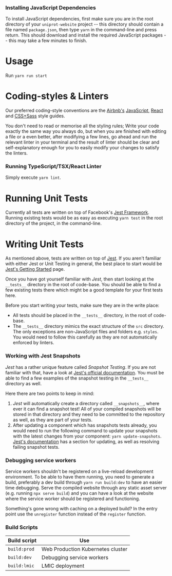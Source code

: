 ### Installing JavaScript Dependencies

To install JavaScript dependencies, first make sure you are in the root directory of your `uniprot-website` project -- this directory should contain a file named `package.json`, then type `yarn` in the command-line and press return. This should download and install the required JavaScript packages -- this may take a few minutes to finish.

# Usage

Run `yarn run start`

# Coding-styles & Linters

Our preferred coding-style conventions are the [Airbnb's](http://airbnb.io/projects/styleguides/) [JavaScript](https://github.com/airbnb/javascript), [React](https://github.com/airbnb/javascript/tree/master/react) and [CSS+Sass](https://github.com/airbnb/css) style guides.

You don't need to read or memorise all the styling rules; Write your code exactly the same way you always do, but when you are finished with editing a file or a even better, after modifying a few lines, go ahead and run the relevant linter in your terminal and the result of linter should be clear and self-explanatory enough for you to easily modify your changes to satisfy the linters.

### Running TypeScript/TSX/React Linter

Simply execute `yarn lint`.

# Running Unit Tests

Currently all tests are written on top of Facebook's [Jest Framework](https://facebook.github.io/jest/). Running existing tests would be as easy as executing `yarn test` in the root directory of the project, in the command-line.

# Writing Unit Tests

As mentioned above, tests are written on top of [Jest](https://facebook.github.io/jest/). If you aren't familiar with either Jest or Unit Testing in general, the best place to start would be [Jest's Getting Started](https://facebook.github.io/jest/docs/en/getting-started.html) page.

Once you have got yourself familiar with _Jest_, then start looking at the `__tests__` directory in the root of code-base. You should be able to find a few existing tests there which might be a good template for your first tests here.

Before you start writing your tests, make sure they are in the write place:

- All tests should be placed in the `__tests__` directory, in the root of code-base.
- The `__tests__` directory mimics the exact structure of the `src` directory. The only exceptions are non-JavaScript files and folders e.g. `styles`. You would need to follow this carefully as they are not automatically enforced by linters.

### Working with Jest Snapshots

_Jest_ has a rather unique feature called _Snapshot Testing_. If you are not familiar with that, have a look at [Jest's official documentation](https://facebook.github.io/jest/docs/en/snapshot-testing.html). You must be able to find a few examples of the snapshot testing in the `__tests__` directory as well.

Here there are two points to keep in mind:

1.  _Jest_ will automatically create a directory called `__snapshots__`, where ever it can find a snapshot test! All of your compiled snapshots will be stored in that directory and they need to be committed to the repository as well, as they are part of your tests.
2.  After updating a component which has snapshots tests already, you would need to run the following command to update your snapshots with the latest changes from your component: `yarn update-snapshots`. [Jest's documentation](https://facebook.github.io/jest/docs/en/snapshot-testing.html#updating-snapshots) has a section for updating, as well as resolving failing snapshot tests.

### Debugging service workers

Service workers shouldn't be registered on a live-reload development
environment. To be able to have them running, you need to generate a build,
preferably a dev build through `yarn run build:dev` to have an easier time
debugging. Serve the compiled website through any static asset server (e.g.
running `npx serve build`) and you can have a look at the website where the
service worker should be registered and functioning.

Something's gone wrong with caching on a deployed build? In the entry point use
the `unregister` function instead of the `register` function.

### Build Scripts

| Build script | Use                               |
| ------------ | --------------------------------- |
| `build:prod` | Web Production Kubernetes cluster |
| `build:dev`  | Debugging service workers         |
| `build:lmic` | LMIC deployment                   |
